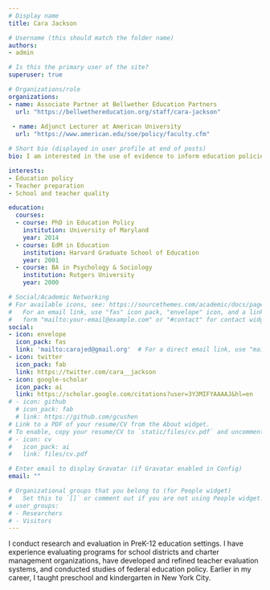 ```yaml
---
# Display name
title: Cara Jackson

# Username (this should match the folder name)
authors:
- admin

# Is this the primary user of the site?
superuser: true

# Organizations/role
organizations: 
- name: Associate Partner at Bellwether Education Partners
  url: "https://bellwethereducation.org/staff/cara-jackson"
  
 - name: Adjunct Lecturer at American University
  url: "https://www.american.edu/soe/policy/faculty.cfm"

# Short bio (displayed in user profile at end of posts)
bio: I am interested in the use of evidence to inform education policies and practices. 

interests:
- Education policy
- Teacher preparation 
- School and teacher quality

education:
  courses:
  - course: PhD in Education Policy
    institution: University of Maryland
    year: 2014
  - course: EdM in Education 
    institution: Harvard Graduate School of Education
    year: 2001
  - course: BA in Psychology & Sociology 
    institution: Rutgers University 
    year: 2000

# Social/Academic Networking
# For available icons, see: https://sourcethemes.com/academic/docs/page-builder/#icons
#   For an email link, use "fas" icon pack, "envelope" icon, and a link in the
#   form "mailto:your-email@example.com" or "#contact" for contact widget.
social:
- icon: envelope
  icon_pack: fas
  link: 'mailto:carajed@gmail.org'  # For a direct email link, use "mailto:test@example.org".
- icon: twitter
  icon_pack: fab
  link: https://twitter.com/cara__jackson
- icon: google-scholar
  icon_pack: ai
  link: https://scholar.google.com/citations?user=3Y3MIFYAAAAJ&hl=en
# - icon: github
  # icon_pack: fab
  # link: https://github.com/gcushen
# Link to a PDF of your resume/CV from the About widget.
# To enable, copy your resume/CV to `static/files/cv.pdf` and uncomment the lines below.
# - icon: cv
#   icon_pack: ai
#   link: files/cv.pdf

# Enter email to display Gravatar (if Gravatar enabled in Config)
email: ""

# Organizational groups that you belong to (for People widget)
#   Set this to `[]` or comment out if you are not using People widget.
# user_groups:
# - Researchers
# - Visitors
---
```


I conduct research and evaluation in PreK-12 education settings. I have experience evaluating programs for school districts and charter management organizations, have developed and refined teacher evaluation systems, and conducted studies of federal education policy. Earlier in my career, I taught preschool and kindergarten in New York City.

